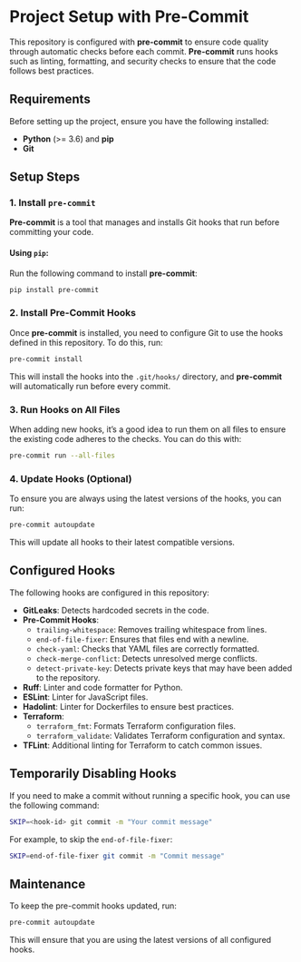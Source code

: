 # Project Setup with Pre-Commit

This repository is configured with **pre-commit** to ensure code quality through automatic checks before each commit. **Pre-commit** runs hooks such as linting, formatting, and security checks to ensure that the code follows best practices.

## Requirements

Before setting up the project, ensure you have the following installed:

- **Python** (>= 3.6) and **pip**
- **Git**

## Setup Steps

### 1. Install `pre-commit`

**Pre-commit** is a tool that manages and installs Git hooks that run before committing your code.

#### Using `pip`:

Run the following command to install **pre-commit**:

```bash
pip install pre-commit
```

### 2. Install Pre-Commit Hooks

Once **pre-commit** is installed, you need to configure Git to use the hooks defined in this repository. To do this, run:

```bash
pre-commit install
```

This will install the hooks into the `.git/hooks/` directory, and **pre-commit** will automatically run before every commit.

### 3. Run Hooks on All Files

When adding new hooks, it’s a good idea to run them on all files to ensure the existing code adheres to the checks. You can do this with:

```bash
pre-commit run --all-files
```

### 4. Update Hooks (Optional)

To ensure you are always using the latest versions of the hooks, you can run:

```bash
pre-commit autoupdate
```

This will update all hooks to their latest compatible versions.

## Configured Hooks

The following hooks are configured in this repository:

- **GitLeaks**: Detects hardcoded secrets in the code.
- **Pre-Commit Hooks**:
  - `trailing-whitespace`: Removes trailing whitespace from lines.
  - `end-of-file-fixer`: Ensures that files end with a newline.
  - `check-yaml`: Checks that YAML files are correctly formatted.
  - `check-merge-conflict`: Detects unresolved merge conflicts.
  - `detect-private-key`: Detects private keys that may have been added to the repository.
- **Ruff**: Linter and code formatter for Python.
- **ESLint**: Linter for JavaScript files.
- **Hadolint**: Linter for Dockerfiles to ensure best practices.
- **Terraform**:
  - `terraform_fmt`: Formats Terraform configuration files.
  - `terraform_validate`: Validates Terraform configuration and syntax.
- **TFLint**: Additional linting for Terraform to catch common issues.

## Temporarily Disabling Hooks

If you need to make a commit without running a specific hook, you can use the following command:

```bash
SKIP=<hook-id> git commit -m "Your commit message"
```

For example, to skip the `end-of-file-fixer`:

```bash
SKIP=end-of-file-fixer git commit -m "Commit message"
```

## Maintenance

To keep the pre-commit hooks updated, run:

```bash
pre-commit autoupdate
```

This will ensure that you are using the latest versions of all configured hooks.
